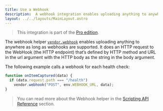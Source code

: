 ```yaml
---
title: Use a Webhook
description:  A webhook integration enables uploading anything to anywhere as long as webhooks are supported.
layout: ../../layouts/MainLayout.astro
---
```

> This integration is part of the [Pro edition](https://kubeshark.co/pricing).

The webhook helper [`vendor.webhook`](/en/automation_helpers#vendorwebhookmethod-string-url-string-body-string) enables uploading anything to anywhere as long as webhooks are supported. It does an HTTP request to the WebHook (the HTTP endpoint) that’s defined by HTTP method and URL in the url argument with the HTTP body as the string in the body argument.

The following example calls a webhook for each health check:

```js
function onItemCaptured(data) {
  if (data.request.path === "/health")
    vendor.webhook("POST", env.WEBHOOK_URL, data);
}
```

> You can read more about the Webhook helper in the [Scripting API Reference](/en/automation_helpers) section.
